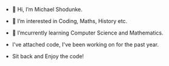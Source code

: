 - 👋 Hi, I’m Michael Shodunke.

- 👀 I’m interested in Coding, Maths, History etc.

- 🌱 I’mcurrently learning Computer Science and Mathematics.

- I've attached code, I've been working on for the past year.

- Sit back and Enjoy the code!

